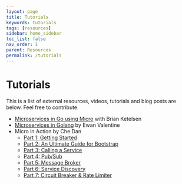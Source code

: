 ```yaml
---
layout: page
title: Tutorials
keywords: tutorials
tags: [resources]
sidebar: home_sidebar
toc_list: false
nav_order: 1
parent: Resources
permalink: /tutorials
---
```


# Tutorials

This is a list of external resources, videos, tutorials and blog posts are below. Feel free to contribute.

- [Microservices in Go using Micro](https://www.youtube.com/watch?v=OcjMi9cXItY) with Brian Ketelsen
- [Microservices in Golang](https://ewanvalentine.io/microservices-in-golang-part-1/) by Ewan Valentine
- Micro in Action by Che Dan
    - [Part 1: Getting Started](https://itnext.io/micro-in-action-getting-started-a79916ae3cac) 
    - [Part 2: An Ultimate Guide for Bootstrap](https://itnext.io/micro-in-action-part-2-71230f01d6fb)
    - [Part 3: Calling a Service](https://itnext.io/micro-in-action-part-3-calling-a-service-55d865928f11)
    - [Part 4: Pub/Sub](https://medium.com/@dche423/micro-in-action-part4-pub-sub-564f3b054ecd)
    - [Part 5: Message Broker](https://itnext.io/micro-in-action-part-5-message-broker-a3decf07f26a)
    - [Part 6: Service Discovery](https://itnext.io/micro-in-action-part6-service-discovery-f988988e5936)
    - [Part 7: Circuit Breaker & Rate Limiter](https://itnext.io/micro-in-action-7-circuit-breaker-rate-limiter-431ccff6a120)
